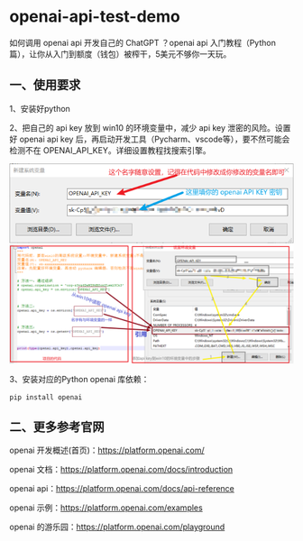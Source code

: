 # openai-api-test-demo

如何调用 openai api 开发自己的 ChatGPT ？openai api 入门教程（Python篇），让你从入门到额度（钱包）被榨干，5美元不够你一天玩。

## 一、使用要求

1、安装好python

2、把自己的 api key 放到 win10 的环境变量中，减少 api key 泄密的风险。设置好 openai api key 后，再启动开发工具（Pycharm、vscode等），要不然可能会检测不在 OPENAI_API_KEY。详细设置教程找搜索引擎。

<img src="images\openai_api_key.png" alt="win10中，添加openai_api_key环境变量">
<img src="images\openai_api_key_02.png" alt="win10中，"代码中，怎么引用配置的openai_api_key">

3、安装对应的Python openai 库依赖：

```
pip install openai
```

## 二、更多参考官网

openai 开发概述(首页)：https://platform.openai.com/

openai 文档：https://platform.openai.com/docs/introduction

openai api：https://platform.openai.com/docs/api-reference

openai 示例：https://platform.openai.com/examples

openai 的游乐园：https://platform.openai.com/playground
